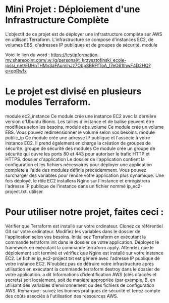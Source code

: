 # Mini Projet : Déploiement d'une Infrastructure Complète
L'objectif de ce projet est de déployer une infrastructure complète sur AWS en utilisant Terraform. L'infrastructure se compose d'instances EC2, de volumes EBS, d'adresses IP publiques et de groupes de sécurité.
module

Voici le lien du word : https://testipformation-my.sharepoint.com/:w:/g/personal/t_krzysztofinski_ecole-ipssi_net/EUHnTHMv3aFAumihJz7Obp8BRFfToA_I7eO61IhwF4D2HQ?e=opRwfx

# Le projet est divisé en plusieurs modules Terraform.

 module ec2_instance
Ce module crée une instance EC2 avec la dernière version d'Ubuntu Bionic. Les tailles d'instance et de balise peuvent être modifiées selon les besoins.
module ebs_volume
Ce module crée un volume EBS. Vous pouvez redimensionner le volume selon vos besoins.
module public_ip
Ce module crée une adresse IP publique et l'associe à votre instance EC2. Il prend également en charge la création de groupes de sécurité.
groupe de sécurité des modules
Ce module crée un groupe de sécurité qui ouvre les ports 80 et 443 pour autoriser le trafic HTTP et HTTPS.
dossier d'application
Le dossier de l'application contient la configuration et les fichiers nécessaires pour déployer une application complète à l'aide des modules définis précédemment. Vous pouvez surcharger des variables pour rendre votre application plus dynamique.
Une fois déployé, le rôle EC2 installera Nginx sur l'instance et enregistrera l'adresse IP publique de l'instance dans un fichier nommé ip_ec2-project.txt.
utiliser

# Pour utiliser notre projet, faites ceci :

 Vérifier que Terraform est installé sur votre ordinateur. Clonez ce référentiel Git sur votre ordinateur. Modifiez les variables dans le dossier de l'application selon vos besoins. Initialisez Terraform en exécutant la commande terraform init dans le dossier de votre application. Déployez le framework en exécutant la commande terraform apply. Attendez que le déploiement soit terminé et vérifiez que Nginx est installé sur votre instance EC2. Le fichier ip_ec2-project.txt est généré avec l'adresse IP publique de votre instance EC2. N'oubliez pas de détruire votre infrastructure après utilisation en exécutant la commande terraform destroy dans le dossier de votre application. a dit
Informations d'identification AWS (clés d'accès et secrets) soit localement, soit de manière appropriée (par exemple, B. en utilisant des variables d'environnement ou des fichiers de configuration AWS.
Remarque : suivez les bonnes pratiques de sécurité et tenez compte des coûts associés à l'utilisation des ressources AWS.
